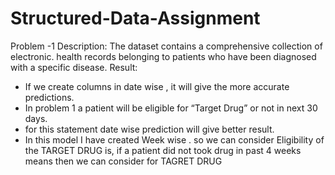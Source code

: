 # Structured-Data-Assignment
Problem -1 
Description: The dataset contains a comprehensive collection of electronic.
health records belonging to patients who have been diagnosed with a specific disease.
 Result:
* If we create columns in date wise , it will give the more accurate predictions. 
* In problem 1 a patient will be eligible for “Target Drug” or not in next 30 days.
* for this statement date wise prediction will give better result.
* In this model I have created Week wise . so we can consider Eligibility of  
  the TARGET DRUG is, if a patient did not took drug in past 4 weeks means then we can consider for TAGRET DRUG
